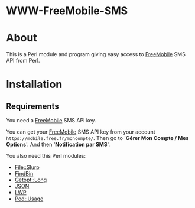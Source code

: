 WWW-FreeMobile-SMS
==================

# About

This is a Perl module and program giving easy access to [FreeMobile](http://mobile.free.fr/) SMS API from Perl.

# Installation

## Requirements

You need a [FreeMobile](http://mobile.free.fr/) SMS API key. 

You can get your [FreeMobile](http://mobile.free.fr/) SMS API key from your account `https://mobile.free.fr/moncompte/`.
Then go to '**Gérer Mon Compte / Mes Options**'.
And then '**Notification par SMS**'.


You also need this Perl modules:

  * [File::Slurp](https://metacpan.org/release/File-Slurp)
  * [FindBin](https://metacpan.org/pod/FindBin)
  * [Getopt::Long](https://metacpan.org/release/Getopt-Long)
  * [JSON](https://metacpan.org/release/JSON)
  * [LWP](https://metacpan.org/release/libwww-perl)
  * [Pod::Usage](https://metacpan.org/release/Pod-Usage)
